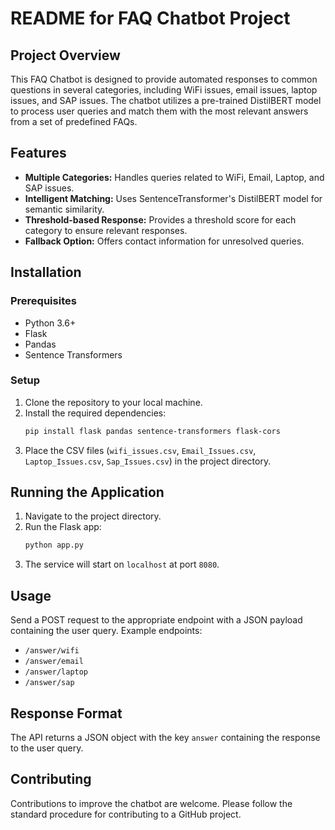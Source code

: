 # README for FAQ Chatbot Project

## Project Overview
This FAQ Chatbot is designed to provide automated responses to common questions in several categories, including WiFi issues, email issues, laptop issues, and SAP issues. The chatbot utilizes a pre-trained DistilBERT model to process user queries and match them with the most relevant answers from a set of predefined FAQs.

## Features
- **Multiple Categories:** Handles queries related to WiFi, Email, Laptop, and SAP issues.
- **Intelligent Matching:** Uses SentenceTransformer's DistilBERT model for semantic similarity.
- **Threshold-based Response:** Provides a threshold score for each category to ensure relevant responses.
- **Fallback Option:** Offers contact information for unresolved queries.

## Installation

### Prerequisites
- Python 3.6+
- Flask
- Pandas
- Sentence Transformers

### Setup
1. Clone the repository to your local machine.
2. Install the required dependencies:
   ```bash
   pip install flask pandas sentence-transformers flask-cors
   ```
3. Place the CSV files (`wifi_issues.csv`, `Email_Issues.csv`, `Laptop_Issues.csv`, `Sap_Issues.csv`) in the project directory.

## Running the Application
1. Navigate to the project directory.
2. Run the Flask app:
   ```bash
   python app.py
   ```
3. The service will start on `localhost` at port `8080`.

## Usage
Send a POST request to the appropriate endpoint with a JSON payload containing the user query. Example endpoints:
- `/answer/wifi`
- `/answer/email`
- `/answer/laptop`
- `/answer/sap`

## Response Format
The API returns a JSON object with the key `answer` containing the response to the user query.


## Contributing
Contributions to improve the chatbot are welcome. Please follow the standard procedure for contributing to a GitHub project.

